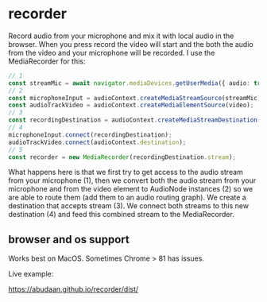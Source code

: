 # recorder

Record audio from your microphone and mix it with local audio in the browser. When you press record the video will start and the both the audio from the video and your microphone will be recorded. I use the MediaRecorder for this:

```typescript
// 1
const streamMic = await navigator.mediaDevices.getUserMedia({ audio: true });
// 2
const microphoneInput = audioContext.createMediaStreamSource(streamMic);
const audioTrackVideo = audioContext.createMediaElementSource(video);
// 3
const recordingDestination = audioContext.createMediaStreamDestination();
// 4
microphoneInput.connect(recordingDestination);
audioTrackVideo.connect(audioContext.destination);
// 5
const recorder = new MediaRecorder(recordingDestination.stream);
```

What happens here is that we first try to get access to the audio stream from your microphone (1), then we convert both the audio stream from your microphone and from the video element to AudioNode instances (2) so we are able to route them (add them to an audio routing graph). We create a destination that accepts stream (3). We connect both streams to this new destination (4) and feed this combined stream to the MediaRecorder.

## browser and os support

Works best on MacOS. Sometimes Chrome > 81 has issues.

Live example:

https://abudaan.github.io/recorder/dist/
